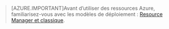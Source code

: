 > [AZURE.IMPORTANT]Avant d’utiliser des ressources Azure, familiarisez-vous avec les modèles de déploiement : [Resource Manager et classique](../resource-manager-deployment-model.md).

<!---HONumber=Sept15_HO4-->